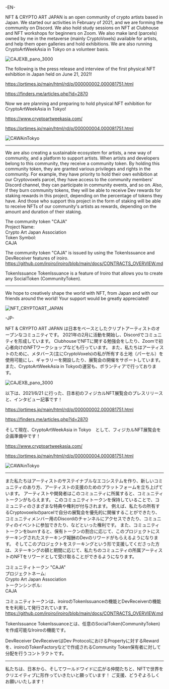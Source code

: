 -EN-

NFT & CRYPTO ART JAPAN is an open community of crypto artists based in Japan.
We started our activities in February of 2021, and we are forming the community on Discord.
We also hold study sessions on NFT at Clubhouse and NFT workshops for beginners on Zoom.
We also make land (parcels) owned by me in the metaverse (mainly CryptoVoxels) available for artists, and help them open galleries and hold exhibitions.
We are also running CryptoArtWeekAsia in Tokyo on a volunteer basis.

![CAJEXB_pano_3000](https://user-images.githubusercontent.com/6801635/124831294-feb0b400-dfb5-11eb-8874-8112c6504f9c.jpg)

The following is the press release and interview of the first physical NFT exhibition in Japan held on June 21, 2021!

https://prtimes.jp/main/html/rd/p/000000002.000081751.html

https://finders.me/articles.php?id=2870

Now we are planning and preparing to hold physical NFT exhibition for CryptoArtWeekAsia in Tokyo!

https://www.cryptoartweekasia.com/

https://prtimes.jp/main/html/rd/p/000000004.000081751.html

![CAWAinTokyo](https://user-images.githubusercontent.com/6801635/124831546-56e7b600-dfb6-11eb-8d65-b5409975d2ce.jpg)

----------------

We are also creating a sustainable ecosystem for artists, a new way of community, and a platform to support artists.
When artists and developers belong to this community, they receive a community token.
By holding this community token, they are granted various privileges and rights in the community.
For example, they have priority to hold their own exhibition at our Cryptovoxels parcel, they have access to the community members' Discord channel, they can participate in community events, and so on.
Also, if they burn community tokens, they will be able to receive Dev rewards for staking rewards in this project, depending on the percentage of tokens they have.
And those who support this project in the form of staking will be able to receive NFTs of our community's artists as rewards, depending on the amount and duration of their staking.

The community token "CAJA"<br>
Project Name:<br>
Crypto Art Japan Association<br>
Token Symbol:<br>
CAJA<br>

The community token "CAJA" is issued by using the TokenIssuance and DevReceiver features of iroiro.
https://github.com/iroiro/iroiro/blob/main/docs/CONTRACTS_OVERVIEW.md

TokenIssuance
TokenIssuance is a feature of Iroiro that allows you to create any SocialToken (CommunityToken).

----------------

We hope to creatively shape the world with NFT, from Japan and with our friends around the world!
Your support would be greatly appreciated!


![NFT_CRYPTOART_JAPAN](https://user-images.githubusercontent.com/6801635/121112598-956d4200-c84b-11eb-92d0-5aca1cd7f968.jpg)

-JP-

NFT & CRYPTO ART JAPAN は日本をベースとしたクリプトアーティストのオープンなコミュニティです。
2021年の2月に活動を開始し、Discordでコミュニティを形成しています。
ClubhouseでNFTに関する勉強会をしたり、Zoomで初心者向けのNFTワークショップなども行っています。
また、私たちはアーティストのために、メタバース(主にCryptoVoxels)の私が所有する土地（パーセル）を使用可能にし、ギャラリーを開設したり、展覧会の開催をサポートしています。
また、CryptoArtWeekAsia in Tokyoの運営も、ボランティアで行っております。

![CAJEXB_pano_3000](https://user-images.githubusercontent.com/6801635/124831294-feb0b400-dfb5-11eb-8874-8112c6504f9c.jpg)

以下は、2021/6/21 に行った、日本初のフィジカルNFT展覧会のプレスリリースと、インタビュー記事です！

https://prtimes.jp/main/html/rd/p/000000002.000081751.html

https://finders.me/articles.php?id=2870

そして現在、CryptoArtWeekAsia in Tokyo　として、フィジカルNFT展覧会を企画準備中です！

https://www.cryptoartweekasia.com/

https://prtimes.jp/main/html/rd/p/000000004.000081751.html

![CAWAinTokyo](https://user-images.githubusercontent.com/6801635/124831551-5a7b3d00-dfb6-11eb-9dc0-1ad4d64aeed6.jpg)

----------------

また私たちはアーティストのサステイナブルなエコシステムを作り、新しいコミュニティのあり方、アーティストの支援のためのプラットフォームを立ち上げています。
アーティストや開発者はこのコミュニティに所属すると、コミュニティトークンがもらえます。
このコミュニティトークンを保持していることで、コミュニティのさまざまな特典や権利が付与されます。
例えば、私たちの所有するCryptovoxelsのparcelで自分の展覧会を優先的に開催することができたり、コミュニティメンバー用のDiscordのチャンネルにアクセスできたり、コミュニティのイベントに参加できたり、などといった権利です。
また、コミュニティトークンをburnすると、保有トークンの割合に応じて、このプロジェクトにステーキングされたステーキング報酬のDevのリワードがもらえるようになります。
そしてこのプロジェクトをステーキングという形で支援してくださった方は、ステーキングの額と期間に応じて、私たちのコミュニティの所属アーティストのNFTをリワードとして受け取ることができるようになります。

コミュニティトークン "CAJA"<br>
プロジェクトネーム:<br>
Crypto Art Japan Association<br>
トークンシンボル:<br>
CAJA<br>

コミュニティトークンは、iroiroのTokenIssuanceの機能とDevReceiverの機能をを利用して発行されています。
https://github.com/iroiro/iroiro/blob/main/docs/CONTRACTS_OVERVIEW.md

TokenIssuance
TokenIssuanceとは、任意のSocialToken(CommunityToken)を作成可能なIroiroの機能です。

DevReceiver
DevReceiverはDev ProtocolにおけるPropertyに対するRewardを、iroiroのTokenFactoryなどで作成されるCommunity Token保有者に対して分配を行うコントラクトです。

----------------

私たちは、日本から、そしてワールドワイドに広がる仲間たちと、NFTで世界をクリエイティブに形作っていきたいと願っています！
ご支援、どうぞよろしくお願いいたします！


